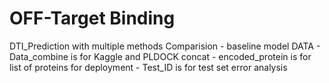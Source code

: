 # OFF-Target Binding
DTI_Prediction with multiple methods
Comparision - baseline model
DATA - Data_combine is for Kaggle and PLDOCK concat
     - encoded_protein is for list of proteins for deployment
     - Test_ID is for test set error analysis
